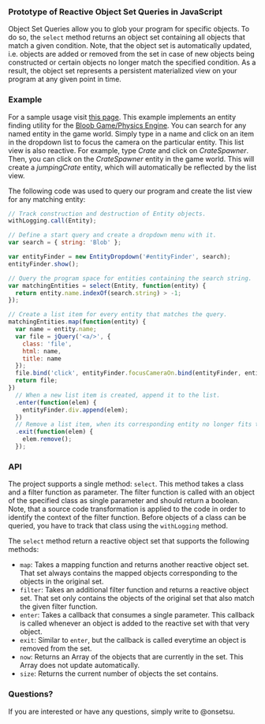 ### Prototype of Reactive Object Set Queries in JavaScript
Object Set Queries allow you to glob your program for specific objects. To do so, the `select` method returns an object set containing all objects that match a given condition.
Note, that the object set is automatically updated, i.e. objects are added or removed from the set in case of new objects being constructed or certain objects no longer match the specified condition.
As a result, the object set represents a persistent materialized view on your program at any given point in time.

### Example
For a sample usage visit [this page](http://onsetsu.github.io/active-collection-prototype/bloob.html). This example implements an entity finding utility for the [Bloob Game/Physics Engine](https://github.com/onsetsu/bloob). You can search for any named entity in the game world. Simply type in a name and click on an item in the dropdown list to focus the camera on the particular entity. This list view is also reactive. For example, type *Crate* and click on *CrateSpawner*. Then, you can click on the *CrateSpawner* entity in the game world. This will create a *jumpingCrate* entity, which will automatically be reflected by the list view.

The following code was used to query our program and create the list view for any matching entity:

```javascript
// Track construction and destruction of Entity objects.
withLogging.call(Entity);

// Define a start query and create a dropdown menu with it.
var search = { string: 'Blob' };

var entityFinder = new EntityDropdown('#entityFinder', search);
entityFinder.show();

// Query the program space for entities containing the search string.
var matchingEntities = select(Entity, function(entity) {
  return entity.name.indexOf(search.string) > -1;
});

// Create a list item for every entity that matches the query.
matchingEntities.map(function(entity) {
  var name = entity.name;
  var file = jQuery('<a/>', {
    class: 'file',
    html: name,
    title: name
  });
  file.bind('click', entityFinder.focusCameraOn.bind(entityFinder, entity, layer));
  return file;
})
  // When a new list item is created, append it to the list.
  .enter(function(elem) {
    entityFinder.div.append(elem);
  })
  // Remove a list item, when its corresponding entity no longer fits the condition.
  .exit(function(elem) {
    elem.remove();
  });
```

### API
The project supports a single method: `select`. This method takes a class and a filter function as parameter. The filter function is called with an object of the specified class as single parameter and should return a boolean. Note, that a source code transformation is applied to the code in order to identify the context of the filter function. Before objects of a class can be queried, you have to track that class using the `withLogging` method.

The `select` method return a reactive object set that supports the following methods:
* `map`: Takes a mapping function and returns another reactive object set. That set always contains the mapped objects corresponding to the objects in the original set.
* `filter`: Takes an additional filter function and returns a reactive object set. That set only contains the objects of the original set that also match the given filter function.
* `enter`: Takes a callback that consumes a single parameter. This callback is called whenever an object is added to the reactive set with that very object.
* `exit`: Similar to `enter`, but the callback is called everytime an object is removed from the set.
* `now`: Returns an Array of the objects that are currently in the set. This Array does not update automatically.
* `size`: Returns the current number of objects the set contains.

### Questions?
If you are interested or have any questions, simply write to @onsetsu.
